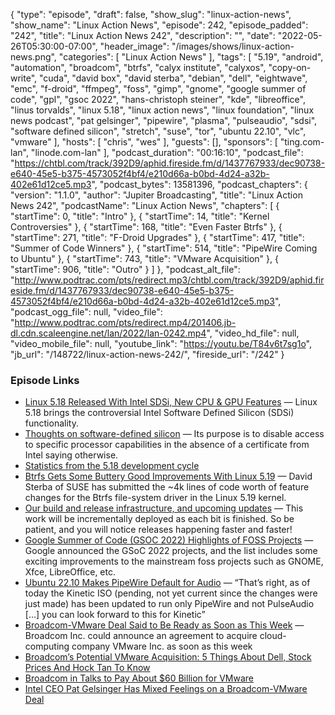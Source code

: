 {
  "type": "episode",
  "draft": false,
  "show_slug": "linux-action-news",
  "show_name": "Linux Action News",
  "episode": 242,
  "episode_padded": "242",
  "title": "Linux Action News 242",
  "description": "",
  "date": "2022-05-26T05:30:00-07:00",
  "header_image": "/images/shows/linux-action-news.png",
  "categories": [
    "Linux Action News"
  ],
  "tags": [
    "5.19",
    "android",
    "automation",
    "broadcom",
    "btrfs",
    "calyx institute",
    "calyxos",
    "copy-on-write",
    "cuda",
    "david box",
    "david sterba",
    "debian",
    "dell",
    "eightwave",
    "emc",
    "f-droid",
    "ffmpeg",
    "foss",
    "gimp",
    "gnome",
    "google summer of code",
    "gpl",
    "gsoc 2022",
    "hans-christoph steiner",
    "kde",
    "libreoffice",
    "linus torvalds",
    "linux 5.18",
    "linux action news",
    "linux foundation",
    "linux news podcast",
    "pat gelsinger",
    "pipewire",
    "plasma",
    "pulseaudio",
    "sdsi",
    "software defined silicon",
    "stretch",
    "suse",
    "tor",
    "ubuntu 22.10",
    "vlc",
    "vmware"
  ],
  "hosts": [
    "chris",
    "wes"
  ],
  "guests": [],
  "sponsors": [
    "ting.com-lan",
    "linode.com-lan"
  ],
  "podcast_duration": "00:16:10",
  "podcast_file": "https://chtbl.com/track/392D9/aphid.fireside.fm/d/1437767933/dec90738-e640-45e5-b375-4573052f4bf4/e210d66a-b0bd-4d24-a32b-402e61d12ce5.mp3",
  "podcast_bytes": 13581396,
  "podcast_chapters": {
    "version": "1.1.0",
    "author": "Jupiter Broadcasting",
    "title": "Linux Action News 242",
    "podcastName": "Linux Action News",
    "chapters": [
      {
        "startTime": 0,
        "title": "Intro"
      },
      {
        "startTime": 14,
        "title": "Kernel Controversies"
      },
      {
        "startTime": 168,
        "title": "Even Faster Btrfs"
      },
      {
        "startTime": 271,
        "title": "F-Droid Upgrades"
      },
      {
        "startTime": 417,
        "title": "Summer of Code Winners"
      },
      {
        "startTime": 514,
        "title": "PipeWire Coming to Ubuntu"
      },
      {
        "startTime": 743,
        "title": "VMware Acquisition"
      },
      {
        "startTime": 906,
        "title": "Outro"
      }
    ]
  },
  "podcast_alt_file": "http://www.podtrac.com/pts/redirect.mp3/chtbl.com/track/392D9/aphid.fireside.fm/d/1437767933/dec90738-e640-45e5-b375-4573052f4bf4/e210d66a-b0bd-4d24-a32b-402e61d12ce5.mp3",
  "podcast_ogg_file": null,
  "video_file": "http://www.podtrac.com/pts/redirect.mp4/201406.jb-dl.cdn.scaleengine.net/lan/2022/lan-0242.mp4",
  "video_hd_file": null,
  "video_mobile_file": null,
  "youtube_link": "https://youtu.be/T84v6t7sg1o",
  "jb_url": "/148722/linux-action-news-242/",
  "fireside_url": "/242"
}


### Episode Links

  * [Linux 5.18 Released With Intel SDSi, New CPU & GPU Features](https://www.phoronix.com/scan.php?page=news_item&px=Linux-5.18-Released "Linux 5.18 Released With Intel SDSi, New CPU & GPU Features") — Linux 5.18 brings the controversial Intel Software Defined Silicon (SDSi) functionality.
  * [Thoughts on software-defined silicon](https://lwn.net/Articles/884876/ "Thoughts on software-defined silicon") — Its purpose is to disable access to specific processor capabilities in the absence of a certificate from Intel saying otherwise.
  * [Statistics from the 5.18 development cycle](https://lwn.net/Articles/895800/ "Statistics from the 5.18 development cycle")
  * [Btrfs Gets Some Buttery Good Improvements With Linux 5.19](https://www.phoronix.com/scan.php?page=news_item&px=Btrfs-Linux-5.19-Changes "Btrfs Gets Some Buttery Good Improvements With Linux 5.19") — David Sterba of SUSE has submitted the ~4k lines of code worth of feature changes for the Btrfs file-system driver in the Linux 5.19 kernel.
  * [Our build and release infrastructure, and upcoming updates](https://f-droid.org/2022/05/24/buildserver-overhaul-sponsored-by-calyx-institute.html "Our build and release infrastructure, and upcoming updates") — This work will be incrementally deployed as each bit is finished. So be patient, and you will notice releases happening faster and faster!
  * [Google Summer of Code (GSOC 2022) Highlights of FOSS Projects](https://debugpointnews.com/gsoc-2022/ "Google Summer of Code \(GSOC 2022\) Highlights of FOSS Projects") — Google announced the GSoC 2022 projects, and the list includes some exciting improvements to the mainstream foss projects such as GNOME, Xfce, LibreOffice, etc. 
  * [Ubuntu 22.10 Makes PipeWire Default for Audio](https://9to5linux.com/looks-like-ubuntu-22-10-will-finally-switch-to-pipewire-by-default-and-drop-pulseaudio "Ubuntu 22.10 Makes PipeWire Default for Audio") — “That’s right, as of today the Kinetic ISO (pending, not yet current since the changes were just made) has been updated to run only PipeWire and not PulseAudio […] you can look forward to this for Kinetic”
  * [Broadcom-VMware Deal Said to Be Ready as Soon as This Week](https://www.bloomberg.com/news/articles/2022-05-22/broadcom-said-to-be-in-talks-to-acquire-vmware "Broadcom-VMware Deal Said to Be Ready as Soon as This Week") — Broadcom Inc. could announce an agreement to acquire cloud-computing company VMware Inc. as soon as this week
  * [Broadcom’s Potential VMware Acquisition: 5 Things About Dell, Stock Prices And Hock Tan To Know](https://www.crn.com/slide-shows/cloud/broadcom-s-potential-vmware-acquisition-5-things-to-know-about-dell-stock-prices-and-hock-tan "Broadcom’s Potential VMware Acquisition: 5 Things About Dell, Stock Prices And Hock Tan To Know")
  * [Broadcom in Talks to Pay About $60 Billion for VMware](https://www.wsj.com/articles/broadcom-discussing-paying-around-140-a-share-for-vmware-people-say-11653334946 "Broadcom in Talks to Pay About $60 Billion for VMware")
  * [Intel CEO Pat Gelsinger Has Mixed Feelings on a Broadcom-VMware Deal](https://www.bloomberg.com/news/articles/2022-05-23/intel-s-gelsinger-has-mixed-feelings-on-broadcom-vmware-deal "Intel CEO Pat Gelsinger Has Mixed Feelings on a Broadcom-VMware Deal")


